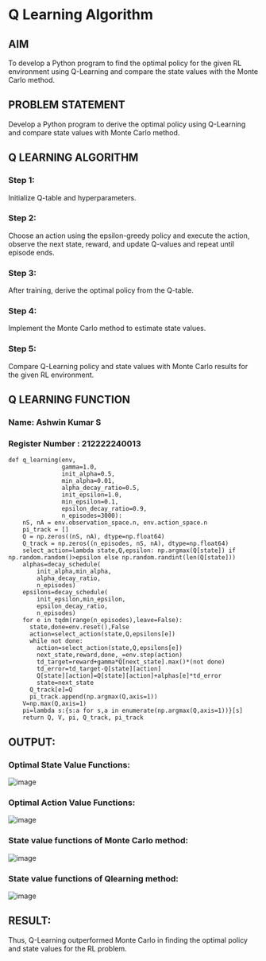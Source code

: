 # Q Learning Algorithm


## AIM
To develop a Python program to find the optimal policy for the given RL environment using Q-Learning and compare the state values with the Monte Carlo method.

## PROBLEM STATEMENT
Develop a Python program to derive the optimal policy using Q-Learning and compare state values with Monte Carlo method.

## Q LEARNING ALGORITHM

### Step 1:
Initialize Q-table and hyperparameters.
### Step 2:
Choose an action using the epsilon-greedy policy and execute the action, observe the next state, reward, and update Q-values and repeat until episode ends.
### Step 3:
After training, derive the optimal policy from the Q-table.
### Step 4:
Implement the Monte Carlo method to estimate state values.
### Step 5:
Compare Q-Learning policy and state values with Monte Carlo results for the given RL environment.

## Q LEARNING FUNCTION

### Name: Ashwin Kumar S
### Register Number : 212222240013

```
def q_learning(env,
               gamma=1.0,
               init_alpha=0.5,
               min_alpha=0.01,
               alpha_decay_ratio=0.5,
               init_epsilon=1.0,
               min_epsilon=0.1,
               epsilon_decay_ratio=0.9,
               n_episodes=3000):
    nS, nA = env.observation_space.n, env.action_space.n
    pi_track = []
    Q = np.zeros((nS, nA), dtype=np.float64)
    Q_track = np.zeros((n_episodes, nS, nA), dtype=np.float64)
    select_action=lambda state,Q,epsilon: np.argmax(Q[state]) if np.random.random()>epsilon else np.random.randint(len(Q[state]))
    alphas=decay_schedule(
        init_alpha,min_alpha,
        alpha_decay_ratio,
        n_episodes)
    epsilons=decay_schedule(
        init_epsilon,min_epsilon,
        epsilon_decay_ratio,
        n_episodes)
    for e in tqdm(range(n_episodes),leave=False):
      state,done=env.reset(),False
      action=select_action(state,Q,epsilons[e])
      while not done:
        action=select_action(state,Q,epsilons[e])
        next_state,reward,done,_=env.step(action)
        td_target=reward+gamma*Q[next_state].max()*(not done)
        td_error=td_target-Q[state][action]
        Q[state][action]=Q[state][action]+alphas[e]*td_error
        state=next_state
      Q_track[e]=Q
      pi_track.append(np.argmax(Q,axis=1))
    V=np.max(Q,axis=1)
    pi=lambda s:{s:a for s,a in enumerate(np.argmax(Q,axis=1))}[s]
    return Q, V, pi, Q_track, pi_track
```

## OUTPUT:

### Optimal State Value Functions:
![image](https://github.com/user-attachments/assets/1699d361-2fd1-407c-9918-09781f9d0b46)


### Optimal Action Value Functions:
![image](https://github.com/user-attachments/assets/840fa710-072a-4c62-bbd3-227b67563b45)


### State value functions of Monte Carlo method:
![image](https://github.com/user-attachments/assets/7db9aa38-946a-425a-8e4a-ccaf322cecf5)


### State value functions of Qlearning method:
![image](https://github.com/user-attachments/assets/85199738-7001-4960-aa45-e4fa34087f4b)


## RESULT:

Thus, Q-Learning outperformed Monte Carlo in finding the optimal policy and state values for the RL problem.
